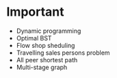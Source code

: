 # Important
- Dynamic programming
- Optimal BST
- Flow shop sheduling
- Travelling sales persons problem
- All peer shortest path
- Multi-stage graph
